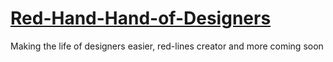 # [Red-Hand-Hand-of-Designers](https://luisarmando-testcoder.github.io/Red-Hand-Hand-of-Designers/.)
Making the life of designers easier, red-lines creator and more coming soon
